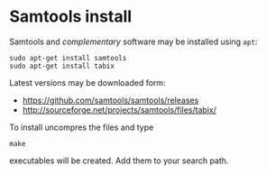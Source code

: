 Samtools install
================

Samtools and _complementary_ software may be installed using `apt`:

    sudo apt-get install samtools
    sudo apt-get install tabix


Latest versions may be downloaded form:

- <https://github.com/samtools/samtools/releases>
- <http://sourceforge.net/projects/samtools/files/tabix/>

To install uncompres the files and type

    make

executables will be created. Add them to your search path. 

